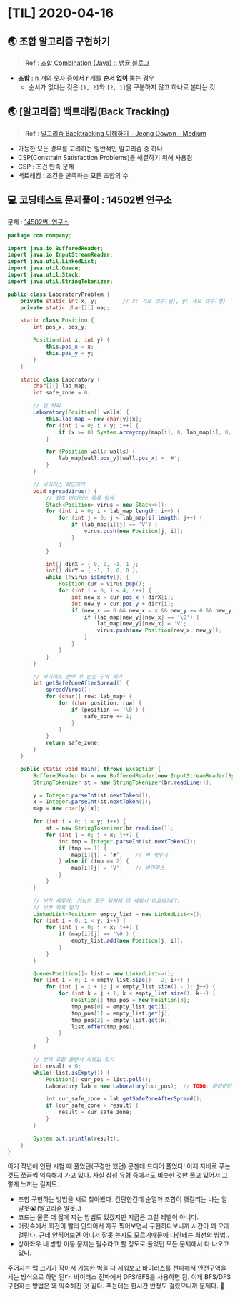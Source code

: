 # [TIL] 2020-04-16

## 🌏 조합 알고리즘 구현하기
> **Ref** : [조합 Combination (Java) :: 뱀귤 블로그](https://bcp0109.tistory.com/15)  

* **조합** : n 개의 숫자 중에서 r 개를 **순서 없이** 뽑는 경우
	* 순서가 없다는 것은 `[1, 2]`와 `[2, 1]`을 구분하지 않고 하나로 본다는 것

## 🌏 [알고리즘] 백트래킹(Back Tracking)
> **Ref** : [알고리즘 Backtracking 이해하기 - Jeong Dowon - Medium](https://medium.com/@jeongdowon/%EC%95%8C%EA%B3%A0%EB%A6%AC%EC%A6%98-backtracking-%EC%9D%B4%ED%95%B4%ED%95%98%EA%B8%B0-13492b18bfa1)  

* 가능한 모든 경우를 고려하는 일반적인 알고리즘 중 하나
* CSP(Constrain Satisfaction Problems)을 해결하기 위해 사용됨
* CSP : 조건 만족 문제
* 백트래킹 : 조건을 만족하는 모든 조합의 수

## 💻 코딩테스트 문제풀이 : 14502번 연구소
문제 : [14502번: 연구소](https://www.acmicpc.net/problem/14502)

```java
package com.company;

import java.io.BufferedReader;
import java.io.InputStreamReader;
import java.util.LinkedList;
import java.util.Queue;
import java.util.Stack;
import java.util.StringTokenizer;

public class LaboratoryProblem {
    private static int x, y;        // x: 가로 갯수(열), y: 세로 갯수(행)
    private static char[][] map;

    static class Position {
        int pos_x, pos_y;

        Position(int x, int y) {
            this.pos_x = x;
            this.pos_y = y;
        }
    }

    static class Laboratory {
        char[][] lab_map;
        int safe_zone = 0;

        // 딥 카피
        Laboratory(Position[] walls) {
            this.lab_map = new char[y][x];
            for (int i = 0; i < y; i++) {
                if (x >= 0) System.arraycopy(map[i], 0, lab_map[i], 0, x);
            }

            for (Position wall: walls) {
                lab_map[wall.pos_y][wall.pos_x] = '#';
            }
        }

        // 바이러스 퍼뜨리기
        void spreadVirus() {
            // 최초 바이러스 목록 탐색
            Stack<Position> virus = new Stack<>();
            for (int i = 0; i < lab_map.length; i++) {
                for (int j = 0; j < lab_map[i].length; j++) {
                    if (lab_map[i][j] == 'V') {
                        virus.push(new Position(j, i));
                    }
                }
            }

            int[] dirX = { 0, 0, -1, 1 };
            int[] dirY = { -1, 1, 0, 0 };
            while (!virus.isEmpty()) {
                Position cur = virus.pop();
                for (int i = 0; i < 4; i++) {
                    int new_x = cur.pos_x + dirX[i];
                    int new_y = cur.pos_y + dirY[i];
                    if (new_x >= 0 && new_x < x && new_y >= 0 && new_y < y) {
                        if (lab_map[new_y][new_x] == '\0') {
                            lab_map[new_y][new_x] = 'V';
                            virus.push(new Position(new_x, new_y));
                        }
                    }
                }
            }
        }

        // 바이러스 전파 후 안전 구역 세기
        int getSafeZoneAfterSpread() {
            spreadVirus();
            for (char[] row: lab_map) {
                for (char position: row) {
                    if (position == '\0') {
                        safe_zone += 1;
                    }
                }
            }
            return safe_zone;
        }
    }

    public static void main() throws Exception {
        BufferedReader br = new BufferedReader(new InputStreamReader(System.in));
        StringTokenizer st = new StringTokenizer(br.readLine());

        y = Integer.parseInt(st.nextToken());
        x = Integer.parseInt(st.nextToken());
        map = new char[y][x];

        for (int i = 0; i < y; i++) {
            st = new StringTokenizer(br.readLine());
            for (int j = 0; j < x; j++) {
                int tmp = Integer.parseInt(st.nextToken());
                if (tmp == 1) {
                    map[i][j] = ‘#’;    // 벽 세우기
                } else if (tmp == 2) {
                    map[i][j] = 'V';    // 바이러스
                }
            }
        }

        // 빈칸 세우기: 가능한 모든 위치에 다 세워서 비교하기(?)
        // 빈칸 목록 넣기
        LinkedList<Position> empty_list = new LinkedList<>();
        for (int i = 0; i < y; i++) {
            for (int j = 0; j < x; j++) {
                if (map[i][j] == '\0') {
                    empty_list.add(new Position(j, i));
                }
            }
        }

        Queue<Position[]> list = new LinkedList<>();
        for (int i = 0; i < empty_list.size() - 2; i++) {
            for (int j = i + 1; j < empty_list.size() - 1; j++) {
                for (int k = j + 1; k < empty_list.size(); k++) {
                    Position[] tmp_pos = new Position[3];
                    tmp_pos[0] = empty_list.get(i);
                    tmp_pos[1] = empty_list.get(j);
                    tmp_pos[2] = empty_list.get(k);
                    list.offer(tmp_pos);
                }
            }
        }

        // 전체 조합 돌면서 최댓값 찾기
        int result = 0;
        while(!list.isEmpty()) {
            Position[] cur_pos = list.poll();
            Laboratory lab = new Laboratory(cur_pos);  // TODO: 파라미터로 벽 넣어주기

            int cur_safe_zone = lab.getSafeZoneAfterSpread();
            if (cur_safe_zone > result) {
                result = cur_safe_zone;
            }
        }

        System.out.println(result);
    }
}
```

이거 작년에 인턴 시험 때 풀었던(구경만 했던) 문젠데 드디어 풀었다! 이제 자바로 푸는 것도 쪼끔씩 익숙해져 가고 있다. 사실 삼성 유형 중에서도 비슷한 것만 풀고 있어서 그렇게 느끼는 걸지도.. 

* 조합 구현하는 방법을 새로 찾아봤다. 간단한건데 순열과 조합이 헷갈리는 나는 알알못😭(알고리즘 알못..)
* 코드는 물론 더 짧게 짜는 방법도 있겠지만 지금은 그럴 레벨이 아니다.
* 머릿속에서 회전이 빨리 안되어서 자꾸 찍어보면서 구현하다보니까 시간이 꽤 오래 걸린다. 근데 안찍어보면 어디서 잘못 쓴지도 모르기때문에 나한테는 최선의 방법..
* 상하좌우 네 방향 이동 문제는 필수라고 할 정도로 풀었던 모든 문제에서 다 나오고 있다.

주어지는 맵 크기가 작아서 가능한 벽을 다 세워보고 바이러스를 전파해서 안전구역을 세는 방식으로 하면 된다. 바이러스 전파에서 DFS/BFS를 사용하면 됨. 이제 BFS/DFS 구현하는 방법은 꽤 익숙해진 것 같다. 푸는데는 한시간 반정도 걸렸으니까 문제다. 🤢
